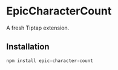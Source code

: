 # EpicCharacterCount

A fresh Tiptap extension.

## Installation

```bash
npm install epic-character-count
```
